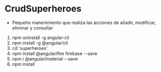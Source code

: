 # CrudSuperheroes

* Pequeño manenimiento que realiza las acciones de añadir, modificar, eliminar y consultar

1. npm uninstall -g angular-cli
2. npm install -g @angular/cli
3. cd 'superheroes'
4. npm install @angular/fire firebase --save
5. npm i @angular/material --save
6. npm install